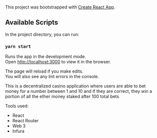 This project was bootstrapped with [Create React App](https://github.com/facebook/create-react-app).

## Available Scripts

In the project directory, you can run:

### `yarn start`

Runs the app in the development mode.<br />
Open [http://localhost:3000](http://localhost:3000) to view it in the browser.

The page will reload if you make edits.<br />
You will also see any lint errors in the console.

This is a decentralized casino application where users are able to bet money for a number between 1 and 10 and if they are correct, they win a portion of all the ether money staked after 100 total bets

Tools used:

- React
- React Router
- Web 3
- Infura
